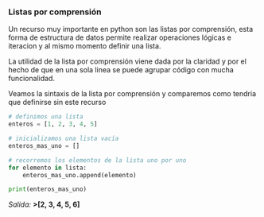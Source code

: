### Listas por comprensión

Un recurso muy importante en python son las listas por comprensión, esta forma de estructura de datos permite realizar operaciones lógicas e iteracion y al mismo momento definir una lista.

La utilidad de la lista por comprensión viene dada por la claridad y por el hecho de que en una sola linea se puede agrupar código con mucha funcionalidad.

Veamos la sintaxis de la lista por comprensión y comparemos como tendria que definirse sin este recurso

``` python
# definimos una lista
enteros = [1, 2, 3, 4, 5]

# inicializamos una lista vacía
enteros_mas_uno = []

# recorremos los elementos de la lista uno por uno
for elemento in lista:
    enteros_mas_uno.append(elemento)

print(enteros_mas_uno)
```
 _Salida:_
**>[2, 3, 4, 5, 6]**



